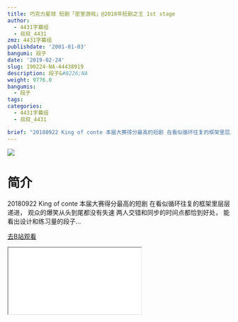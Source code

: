 ```yaml
---
title: 巧克力星球 短剧「密室游戏」@2018年短剧之王 1st stage
author:
  - 4431字幕组
  - 叔叔_4431
zmz: 4431字幕组
publishdate: '2001-01-03'
bangumi: 段子
date: '2019-02-24'
slug: 190224-NA-44438919
description: 段子&#8226;NA
weight: 9776.0
bangumis:
  - 段子
tags:
categories:
  - 4431字幕组
  - 叔叔_4431

brief: "20180922 King of conte 本届大赛得分最高的短剧 在看似循环往复的框架里层层递进， 观众的爆笑从头到尾都没有失速 两人交错和同步的时间点都恰到好处， 能看出设计和练习量的段子..."
---
```

![](https://i.imgur.com/JJIiMbd.jpg)
# 简介  
20180922 King of conte
本届大赛得分最高的短剧
在看似循环往复的框架里层层递进，
观众的爆笑从头到尾都没有失速
两人交错和同步的时间点都恰到好处，
能看出设计和练习量的段子...  

[去B站观看](https://www.bilibili.com/video/av44438919/)
<div class ="resp-container"><iframe class="testiframe" src="//player.bilibili.com/player.html?aid=44438919"", scrolling="no", allowfullscreen="true" > </iframe></div> 
